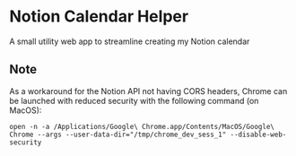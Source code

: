 # Notion Calendar Helper

A small utility web app to streamline creating my Notion calendar

## Note

As a workaround for the Notion API not having CORS headers, Chrome can be launched with reduced security with the following command (on MacOS):
```
open -n -a /Applications/Google\ Chrome.app/Contents/MacOS/Google\ Chrome --args --user-data-dir="/tmp/chrome_dev_sess_1" --disable-web-security
```